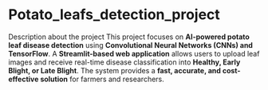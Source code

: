 # Potato_leafs_detection_project
Description about the project
This project focuses on **AI-powered potato leaf disease detection** using **Convolutional Neural Networks (CNNs) and TensorFlow**. A **Streamlit-based web application** allows users to upload leaf images and receive real-time disease classification into **Healthy, Early Blight, or Late Blight**. The system provides a **fast, accurate, and cost-effective solution** for farmers and researchers.

